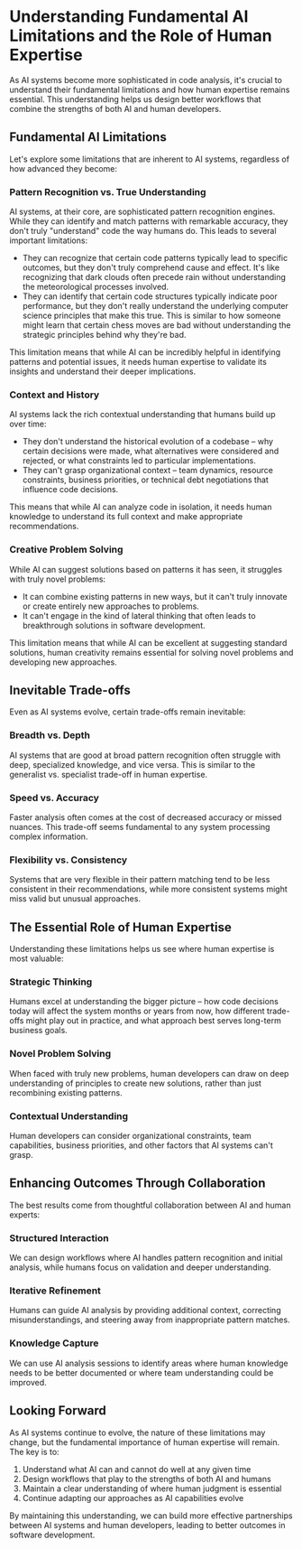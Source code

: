 # Understanding Fundamental AI Limitations and the Role of Human Expertise

As AI systems become more sophisticated in code analysis, it's crucial to understand their fundamental limitations and how human expertise remains essential. This understanding helps us design better workflows that combine the strengths of both AI and human developers.

## Fundamental AI Limitations

Let's explore some limitations that are inherent to AI systems, regardless of how advanced they become:

### Pattern Recognition vs. True Understanding

AI systems, at their core, are sophisticated pattern recognition engines. While they can identify and match patterns with remarkable accuracy, they don't truly "understand" code the way humans do. This leads to several important limitations:

- They can recognize that certain code patterns typically lead to specific outcomes, but they don't truly comprehend cause and effect. It's like recognizing that dark clouds often precede rain without understanding the meteorological processes involved.
- They can identify that certain code structures typically indicate poor performance, but they don't really understand the underlying computer science principles that make this true. This is similar to how someone might learn that certain chess moves are bad without understanding the strategic principles behind why they're bad.

This limitation means that while AI can be incredibly helpful in identifying patterns and potential issues, it needs human expertise to validate its insights and understand their deeper implications.

### Context and History

AI systems lack the rich contextual understanding that humans build up over time:

- They don't understand the historical evolution of a codebase – why certain decisions were made, what alternatives were considered and rejected, or what constraints led to particular implementations.
- They can't grasp organizational context – team dynamics, resource constraints, business priorities, or technical debt negotiations that influence code decisions.

This means that while AI can analyze code in isolation, it needs human knowledge to understand its full context and make appropriate recommendations.

### Creative Problem Solving

While AI can suggest solutions based on patterns it has seen, it struggles with truly novel problems:

- It can combine existing patterns in new ways, but it can't truly innovate or create entirely new approaches to problems.
- It can't engage in the kind of lateral thinking that often leads to breakthrough solutions in software development.

This limitation means that while AI can be excellent at suggesting standard solutions, human creativity remains essential for solving novel problems and developing new approaches.

## Inevitable Trade-offs

Even as AI systems evolve, certain trade-offs remain inevitable:

### Breadth vs. Depth
AI systems that are good at broad pattern recognition often struggle with deep, specialized knowledge, and vice versa. This is similar to the generalist vs. specialist trade-off in human expertise.

### Speed vs. Accuracy
Faster analysis often comes at the cost of decreased accuracy or missed nuances. This trade-off seems fundamental to any system processing complex information.

### Flexibility vs. Consistency
Systems that are very flexible in their pattern matching tend to be less consistent in their recommendations, while more consistent systems might miss valid but unusual approaches.

## The Essential Role of Human Expertise

Understanding these limitations helps us see where human expertise is most valuable:

### Strategic Thinking
Humans excel at understanding the bigger picture – how code decisions today will affect the system months or years from now, how different trade-offs might play out in practice, and what approach best serves long-term business goals.

### Novel Problem Solving
When faced with truly new problems, human developers can draw on deep understanding of principles to create new solutions, rather than just recombining existing patterns.

### Contextual Understanding
Human developers can consider organizational constraints, team capabilities, business priorities, and other factors that AI systems can't grasp.

## Enhancing Outcomes Through Collaboration

The best results come from thoughtful collaboration between AI and human experts:

### Structured Interaction
We can design workflows where AI handles pattern recognition and initial analysis, while humans focus on validation and deeper understanding.

### Iterative Refinement
Humans can guide AI analysis by providing additional context, correcting misunderstandings, and steering away from inappropriate pattern matches.

### Knowledge Capture
We can use AI analysis sessions to identify areas where human knowledge needs to be better documented or where team understanding could be improved.

## Looking Forward

As AI systems continue to evolve, the nature of these limitations may change, but the fundamental importance of human expertise will remain. The key is to:

1. Understand what AI can and cannot do well at any given time
2. Design workflows that play to the strengths of both AI and humans
3. Maintain a clear understanding of where human judgment is essential
4. Continue adapting our approaches as AI capabilities evolve

By maintaining this understanding, we can build more effective partnerships between AI systems and human developers, leading to better outcomes in software development.
